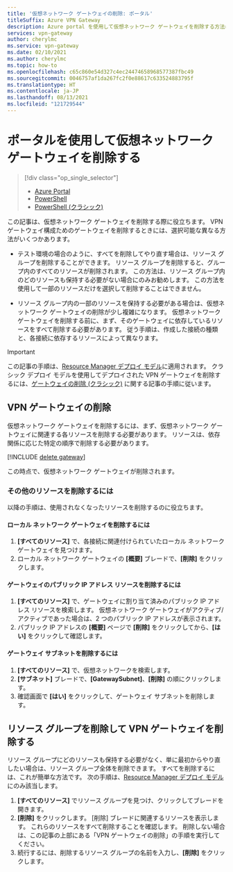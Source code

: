 ```yaml
---
title: '仮想ネットワーク ゲートウェイの削除: ポータル'
titleSuffix: Azure VPN Gateway
description: Azure portal を使用して仮想ネットワーク ゲートウェイを削除する方法について説明します。
services: vpn-gateway
author: cherylmc
ms.service: vpn-gateway
ms.date: 02/10/2021
ms.author: cherylmc
ms.topic: how-to
ms.openlocfilehash: c65c860e54d327c4ec24474658968577387fbc49
ms.sourcegitcommit: 0046757af1da267fc2f0e88617c633524883795f
ms.translationtype: HT
ms.contentlocale: ja-JP
ms.lasthandoff: 08/13/2021
ms.locfileid: "121729544"
---
```

# <a name="delete-a-virtual-network-gateway-using-the-portal"></a>ポータルを使用して仮想ネットワーク ゲートウェイを削除する

> [!div class="op_single_selector"]
> * [Azure Portal](vpn-gateway-delete-vnet-gateway-portal.md)
> * [PowerShell](vpn-gateway-delete-vnet-gateway-powershell.md)
> * [PowerShell (クラシック)](vpn-gateway-delete-vnet-gateway-classic-powershell.md)

この記事は、仮想ネットワーク ゲートウェイを削除する際に役立ちます。 VPN ゲートウェイ構成ためのゲートウェイを削除するときには、選択可能な異なる方法がいくつかあります。

* テスト環境の場合のように、すべてを削除してやり直す場合は、リソース グループを削除することができます。 リソース グループを削除すると、グループ内のすべてのリソースが削除されます。 この方法は、リソース グループ内のどのリソースも保持する必要がない場合にのみお勧めします。 この方法を使用して一部のリソースだけを選択して削除することはできません。

* リソース グループ内の一部のリソースを保持する必要がある場合は、仮想ネットワーク ゲートウェイの削除が少し複雑になります。 仮想ネットワーク ゲートウェイを削除する前に、まず、そのゲートウェイに依存しているリソースをすべて削除する必要があります。 従う手順は、作成した接続の種類と、各接続に依存するリソースによって異なります。

> [!IMPORTANT]
> この記事の手順は、[Resource Manager デプロイ モデル](../azure-resource-manager/management/deployment-models.md)に適用されます。 クラシック デプロイ モデルを使用してデプロイされた VPN ゲートウェイを削除するには、[ゲートウェイの削除 (クラシック)](vpn-gateway-delete-vnet-gateway-classic-powershell.md) に関する記事の手順に従います。

## <a name="delete-a-vpn-gateway"></a>VPN ゲートウェイの削除

仮想ネットワーク ゲートウェイを削除するには、まず、仮想ネットワーク ゲートウェイに関連する各リソースを削除する必要があります。 リソースは、依存関係に応じた特定の順序で削除する必要があります。

[!INCLUDE [delete gateway](../../includes/vpn-gateway-delete-vnet-gateway-portal-include.md)]

この時点で、仮想ネットワーク ゲートウェイが削除されます。

### <a name="to-delete-additional-resources"></a>その他のリソースを削除するには

以降の手順は、使用されなくなったリソースを削除するのに役立ちます。

#### <a name="to-delete-the-local-network-gateway"></a>ローカル ネットワーク ゲートウェイを削除するには

1. **[すべてのリソース]** で、各接続に関連付けられていたローカル ネットワーク ゲートウェイを見つけます。
1. ローカル ネットワーク ゲートウェイの **[概要]** ブレードで、**[削除]** をクリックします。

#### <a name="to-delete-the-public-ip-address-resource-for-the-gateway"></a>ゲートウェイのパブリック IP アドレス リソースを削除するには

1. **[すべてのリソース]** で、ゲートウェイに割り当て済みのパブリック IP アドレス リソースを検索します。 仮想ネットワーク ゲートウェイがアクティブ/アクティブであった場合は、2 つのパブリック IP アドレスが表示されます。
1. パブリック IP アドレスの **[概要]** ページで **[削除]** をクリックしてから、**[はい]** をクリックして確認します。

#### <a name="to-delete-the-gateway-subnet"></a>ゲートウェイ サブネットを削除するには

1. **[すべてのリソース]** で、仮想ネットワークを検索します。 
1. **[サブネット]** ブレードで、**[GatewaySubnet]**、**[削除]** の順にクリックします。 
1. 確認画面で **[はい]** をクリックして、ゲートウェイ サブネットを削除します。

## <a name="delete-a-vpn-gateway-by-deleting-the-resource-group"></a><a name="deleterg"></a>リソース グループを削除して VPN ゲートウェイを削除する

リソース グループにどのリソースも保持する必要がなく、単に最初からやり直したい場合は、リソース グループ全体を削除できます。 すべてを削除するには、これが簡単な方法です。 次の手順は、[Resource Manager デプロイ モデル](../azure-resource-manager/management/deployment-models.md)にのみ該当します。

1. **[すべてのリソース]** でリソース グループを見つけ、クリックしてブレードを開きます。
1. **[削除]** をクリックします。 [削除] ブレードに関連するリソースを表示します。 これらのリソースをすべて削除することを確認します。 削除しない場合は、この記事の上部にある「VPN ゲートウェイの削除」の手順を実行してください。
1. 続行するには、削除するリソース グループの名前を入力し、**[削除]** をクリックします。
